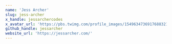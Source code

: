 ```yaml
---
name: 'Jess Archer'
slug: jess-archer
x_handle: jessarchercodes
x_avatar_url: 'https://pbs.twimg.com/profile_images/1549634736917688321/EwrWVo_m_200x200.jpg'
github_handle: jessarcher
website_url: 'https://jessarcher.com/'
---
```

